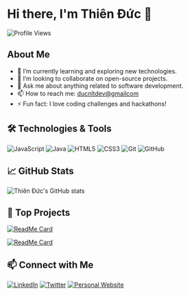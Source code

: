 # Hi there, I'm Thiên Đức 👋

![Profile Views](https://visitor-badge.glitch.me/badge?page_id=tthienduc13)

## About Me

- 🌱 I’m currently learning and exploring new technologies.
- 👯 I’m looking to collaborate on open-source projects.
- 💬 Ask me about anything related to software development.
- 📫 How to reach me: [ducnltdev@gmailcom](mailto:ducnltdev@gmail.com)
- ⚡ Fun fact: I love coding challenges and hackathons!

## 🛠 Technologies & Tools

![JavaScript](https://img.shields.io/badge/-JavaScript-000?&logo=JavaScript)
![Java](https://img.shields.io/badge/-Java-000?&logo=Java&logoColor=007396)
![HTML5](https://img.shields.io/badge/-HTML5-000?&logo=HTML5)
![CSS3](https://img.shields.io/badge/-CSS3-000?&logo=CSS3&logoColor=1572B6)
![Git](https://img.shields.io/badge/-Git-000?&logo=Git)
![GitHub](https://img.shields.io/badge/-GitHub-000?&logo=GitHub)

## 📈 GitHub Stats

![Thiên Đức's GitHub stats](https://github-readme-stats.vercel.app/api?username=tthienduc13&show_icons=true&theme=radical)

## 🚀 Top Projects

[![ReadMe Card](https://github-readme-stats.vercel.app/api/pin/?username=tthienduc13&repo=project-name&theme=radical)](https://github.com/tthienduc13/project-name)

[![ReadMe Card](https://github-readme-stats.vercel.app/api/pin/?username=tthienduc13&repo=another-project&theme=radical)](https://github.com/tthienduc13/another-project)

## 📫 Connect with Me

[![LinkedIn](https://img.shields.io/badge/-LinkedIn-000?&logo=LinkedIn&logoColor=0077B5)](https://www.linkedin.com/in/tthienduc13)
[![Twitter](https://img.shields.io/badge/-Twitter-000?&logo=Twitter&logoColor=1DA1F2)](https://twitter.com/tthienduc13)
[![Personal Website](https://img.shields.io/badge/-Website-000?&logo=Google-Chrome)](https://tthienduc13.com)
